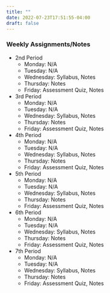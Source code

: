 ```yaml
---
title: ""
date: 2022-07-23T17:51:55-04:00
draft: false
---
```

### Weekly Assignments/Notes

* 2nd Period
    - Monday: N/A
    - Tuesday: N/A
    - Wednesday: Syllabus, Notes
    - Thursday: Notes
    - Friday: Assessment Quiz, Notes
* 3rd Period
    - Monday: N/A
    - Tuesday: N/A
    - Wednesday: Syllabus, Notes
    - Thursday: Notes
    - Friday: Assessment Quiz, Notes
* 4th Period
    - Monday: N/A
    - Tuesday: N/A
    - Wednesday: Syllabus, Notes
    - Thursday: Notes
    - Friday: Assessment Quiz, Notes
* 5th Period
    - Monday: N/A
    - Tuesday: N/A
    - Wednesday: Syllabus, Notes
    - Thursday: Notes
    - Friday: Assessment Quiz, Notes
* 6th Period
    - Monday: N/A
    - Tuesday: N/A
    - Wednesday: Syllabus, Notes
    - Thursday: Notes
    - Friday: Assessment Quiz, Notes
* 7th Period
    - Monday: N/A
    - Tuesday: N/A
    - Wednesday: Syllabus, Notes
    - Thursday: Notes
    - Friday: Assessment Quiz, Notes

